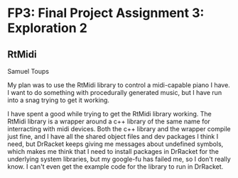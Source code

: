 # FP3: Final Project Assignment 3: Exploration 2

## RtMidi
Samuel Toups

My plan was to use the RtMidi library to control a midi-capable piano I have. I want to do something with procedurally generated music, but I have run into a snag trying to get it working.

I have spent a good while trying to get the RtMidi library working. The RtMidi library is a wrapper around a c++ library of the same name for interracting with midi devices. Both the c++ library and the wrapper compile just fine, and I have all the shared object files and dev packages I think I need, but DrRacket keeps giving me messages about undefined symbols, which makes me think that I need to install packages in DrRacket for the underlying system libraries, but my google-fu has failed me, so I don't really know. I can't even get the example code for the library to run in DrRacket.
